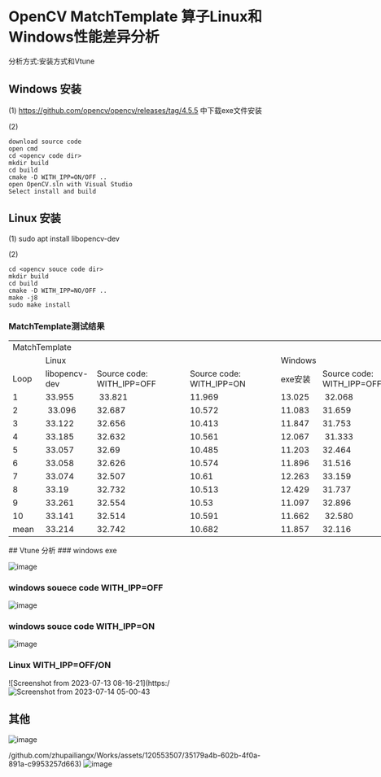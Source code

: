 # OpenCV MatchTemplate 算子Linux和Windows性能差异分析
分析方式:安装方式和Vtune

## Windows 安装
(1) https://github.com/opencv/opencv/releases/tag/4.5.5 中下载exe文件安装

(2)
```
download source code
open cmd
cd <opencv code dir>
mkdir build
cd build
cmake -D WITH_IPP=ON/OFF ..
open OpenCV.sln with Visual Studio 
Select install and build
```
## Linux 安装
(1) sudo apt install libopencv-dev

(2)
```
cd <opencv souce code dir>
mkdir build
cd build
cmake -D WITH_IPP=NO/OFF ..
make -j8
sudo make install
```
### MatchTemplate测试结果
<body link="#0563C1" vlink="#954F72">

<table border=0 cellpadding=0 cellspacing=0 width=966 style='border-collapse:
 collapse;table-layout:fixed;width:725pt'>
 <col width=64 style='width:48pt'>
 <col width=97 style='mso-width-source:userset;mso-width-alt:3547;width:73pt'>
 <col width=184 style='mso-width-source:userset;mso-width-alt:6729;width:138pt'>
 <col width=180 style='mso-width-source:userset;mso-width-alt:6582;width:135pt'>
 <col width=81 style='mso-width-source:userset;mso-width-alt:2962;width:61pt'>
 <col width=180 span=2 style='mso-width-source:userset;mso-width-alt:6582;
 width:135pt'>
 <tr height=20 style='height:15.0pt'>
  <td colspan=7 height=20 class=xl76 width=966 style='height:15.0pt;width:725pt'>MatchTemplate</td>
 </tr>
 <tr height=20 style='height:15.0pt'>
  <td height=20 class=xl68 style='height:15.0pt;border-top:none'>&nbsp;</td>
  <td colspan=3 class=xl76 style='border-left:none'>Linux</td>
  <td colspan=3 class=xl76 style='border-left:none'>Windows</td>
 </tr>
 <tr height=20 style='height:15.0pt'>
  <td height=20 class=xl68 style='height:15.0pt;border-top:none'>Loop</td>
  <td class=xl72 style='border-top:none;border-left:none'>libopencv-dev</td>
  <td class=xl68 style='border-top:none;border-left:none'>Source code:
  WITH_IPP=OFF</td>
  <td class=xl68 style='border-top:none;border-left:none'>Source code:
  WITH_IPP=ON</td>
  <td class=xl72 style='border-top:none;border-left:none'>exe&#23433;&#35013;</td>
  <td class=xl68 style='border-top:none;border-left:none'>Source code:
  WITH_IPP=OFF</td>
  <td class=xl68 style='border-top:none;border-left:none'>Source code:
  WITH_IPP=ON</td>
 </tr>
 <tr height=23 style='height:17.25pt'>
  <td height=23 class=xl70 style='height:17.25pt;border-top:none'>1</td>
  <td class=xl69 style='border-top:none;border-left:none'>33.955</td>
  <td class=xl69 style='border-top:none;border-left:none'><span
  style='font-variant-ligatures: normal;font-variant-caps: normal;orphans: 2;
  text-align:start;widows: 2;-webkit-text-stroke-width: 0px;text-decoration-thickness: initial;
  text-decoration-style: initial;text-decoration-color: initial'>&nbsp;33.821&nbsp;</span></td>
  <td class=xl69 style='border-top:none;border-left:none'>11.969&nbsp;</td>
  <td class=xl71 style='border-top:none;border-left:none'>13.025</td>
  <td class=xl69 style='border-top:none;border-left:none'>&nbsp;32.068&nbsp;</td>
  <td class=xl69 style='border-top:none;border-left:none'>12.727</td>
 </tr>
 <tr height=23 style='height:17.25pt'>
  <td height=23 class=xl70 style='height:17.25pt;border-top:none'>2</td>
  <td class=xl69 style='border-top:none;border-left:none'>&nbsp;33.096</td>
  <td class=xl69 style='border-top:none;border-left:none'><span
  style='font-variant-ligatures: normal;font-variant-caps: normal;orphans: 2;
  text-align:start;widows: 2;-webkit-text-stroke-width: 0px;text-decoration-thickness: initial;
  text-decoration-style: initial;text-decoration-color: initial'>32.687&nbsp;</span></td>
  <td class=xl69 style='border-top:none;border-left:none'>10.572</td>
  <td class=xl69 style='border-top:none;border-left:none'>11.083</td>
  <td class=xl69 style='border-top:none;border-left:none'>31.659</td>
  <td class=xl69 style='border-top:none;border-left:none'>11.319</td>
 </tr>
 <tr height=23 style='height:17.25pt'>
  <td height=23 class=xl70 style='height:17.25pt;border-top:none'>3</td>
  <td class=xl69 style='border-top:none;border-left:none'>33.122</td>
  <td class=xl69 style='border-top:none;border-left:none'><span
  style='font-variant-ligatures: normal;font-variant-caps: normal;orphans: 2;
  text-align:start;widows: 2;-webkit-text-stroke-width: 0px;text-decoration-thickness: initial;
  text-decoration-style: initial;text-decoration-color: initial'>32.656</span></td>
  <td class=xl69 style='border-top:none;border-left:none'>10.413</td>
  <td class=xl69 style='border-top:none;border-left:none'>11.847</td>
  <td class=xl69 style='border-top:none;border-left:none'>31.753</td>
  <td class=xl69 style='border-top:none;border-left:none'>11.297</td>
 </tr>
 <tr height=23 style='height:17.25pt'>
  <td height=23 class=xl70 style='height:17.25pt;border-top:none'>4</td>
  <td class=xl69 style='border-top:none;border-left:none'>33.185</td>
  <td class=xl69 style='border-top:none;border-left:none'><span
  style='font-variant-ligatures: normal;font-variant-caps: normal;orphans: 2;
  text-align:start;widows: 2;-webkit-text-stroke-width: 0px;text-decoration-thickness: initial;
  text-decoration-style: initial;text-decoration-color: initial'>32.632</span></td>
  <td class=xl69 style='border-top:none;border-left:none'>10.561</td>
  <td class=xl69 style='border-top:none;border-left:none'>12.067&nbsp;</td>
  <td class=xl69 style='border-top:none;border-left:none'>&nbsp;31.333</td>
  <td class=xl69 style='border-top:none;border-left:none'>11.595</td>
 </tr>
 <tr height=23 style='height:17.25pt'>
  <td height=23 class=xl70 style='height:17.25pt;border-top:none'>5</td>
  <td class=xl69 style='border-top:none;border-left:none'>33.057</td>
  <td class=xl69 style='border-top:none;border-left:none'><span
  style='font-variant-ligatures: normal;font-variant-caps: normal;orphans: 2;
  text-align:start;widows: 2;-webkit-text-stroke-width: 0px;text-decoration-thickness: initial;
  text-decoration-style: initial;text-decoration-color: initial'>32.69</span></td>
  <td class=xl69 style='border-top:none;border-left:none'>10.485</td>
  <td class=xl69 style='border-top:none;border-left:none'>11.203</td>
  <td class=xl69 style='border-top:none;border-left:none'>32.464</td>
  <td class=xl69 style='border-top:none;border-left:none'>11.239</td>
 </tr>
 <tr height=23 style='height:17.25pt'>
  <td height=23 class=xl70 style='height:17.25pt;border-top:none'>6</td>
  <td class=xl69 style='border-top:none;border-left:none'>33.058</td>
  <td class=xl69 style='border-top:none;border-left:none'><span
  style='font-variant-ligatures: normal;font-variant-caps: normal;orphans: 2;
  text-align:start;widows: 2;-webkit-text-stroke-width: 0px;text-decoration-thickness: initial;
  text-decoration-style: initial;text-decoration-color: initial'>32.626</span></td>
  <td class=xl69 style='border-top:none;border-left:none'>10.574</td>
  <td class=xl69 style='border-top:none;border-left:none'>11.896&nbsp;</td>
  <td class=xl69 style='border-top:none;border-left:none'>31.516</td>
  <td class=xl69 style='border-top:none;border-left:none'>12.118</td>
 </tr>
 <tr height=23 style='height:17.25pt'>
  <td height=23 class=xl70 style='height:17.25pt;border-top:none'>7</td>
  <td class=xl69 style='border-top:none;border-left:none'>33.074</td>
  <td class=xl69 style='border-top:none;border-left:none'><span
  style='font-variant-ligatures: normal;font-variant-caps: normal;orphans: 2;
  text-align:start;widows: 2;-webkit-text-stroke-width: 0px;text-decoration-thickness: initial;
  text-decoration-style: initial;text-decoration-color: initial'>32.507</span></td>
  <td class=xl69 style='border-top:none;border-left:none'>10.61</td>
  <td class=xl69 style='border-top:none;border-left:none'>12.263</td>
  <td class=xl69 style='border-top:none;border-left:none'>33.159</td>
  <td class=xl69 style='border-top:none;border-left:none'>11.787&nbsp;</td>
 </tr>
 <tr height=23 style='height:17.25pt'>
  <td height=23 class=xl70 style='height:17.25pt;border-top:none'>8</td>
  <td class=xl69 style='border-top:none;border-left:none'>33.19</td>
  <td class=xl69 style='border-top:none;border-left:none'><span
  style='font-variant-ligatures: normal;font-variant-caps: normal;orphans: 2;
  text-align:start;widows: 2;-webkit-text-stroke-width: 0px;text-decoration-thickness: initial;
  text-decoration-style: initial;text-decoration-color: initial'>32.732</span></td>
  <td class=xl69 style='border-top:none;border-left:none'>10.513&nbsp;</td>
  <td class=xl69 style='border-top:none;border-left:none'>12.429</td>
  <td class=xl69 style='border-top:none;border-left:none'>31.737</td>
  <td class=xl69 style='border-top:none;border-left:none'>11.843</td>
 </tr>
 <tr height=23 style='height:17.25pt'>
  <td height=23 class=xl70 style='height:17.25pt;border-top:none'>9</td>
  <td class=xl69 style='border-top:none;border-left:none'>33.261</td>
  <td class=xl69 style='border-top:none;border-left:none'><span
  style='font-variant-ligatures: normal;font-variant-caps: normal;orphans: 2;
  text-align:start;widows: 2;-webkit-text-stroke-width: 0px;text-decoration-thickness: initial;
  text-decoration-style: initial;text-decoration-color: initial'>32.554</span></td>
  <td class=xl69 style='border-top:none;border-left:none'>10.53</td>
  <td class=xl69 style='border-top:none;border-left:none'>11.097</td>
  <td class=xl69 style='border-top:none;border-left:none'>32.896&nbsp;</td>
  <td class=xl69 style='border-top:none;border-left:none'>11.408</td>
 </tr>
 <tr height=23 style='height:17.25pt'>
  <td height=23 class=xl70 style='height:17.25pt;border-top:none'>10</td>
  <td class=xl69 style='border-top:none;border-left:none'>33.141</td>
  <td class=xl69 style='border-top:none;border-left:none'><span
  style='font-variant-ligatures: normal;font-variant-caps: normal;orphans: 2;
  text-align:start;widows: 2;-webkit-text-stroke-width: 0px;text-decoration-thickness: initial;
  text-decoration-style: initial;text-decoration-color: initial'>32.514</span></td>
  <td class=xl69 style='border-top:none;border-left:none'>10.591</td>
  <td class=xl69 style='border-top:none;border-left:none'>11.662</td>
  <td class=xl69 style='border-top:none;border-left:none'>&nbsp;32.580&nbsp;</td>
  <td class=xl69 style='border-top:none;border-left:none'>12.206</td>
 </tr>
 <tr height=23 style='height:17.25pt'>
  <td height=23 class=xl68 style='height:17.25pt;border-top:none'>mean</td>
  <td class=xl69 style='border-top:none;border-left:none'>33.214</td>
  <td class=xl69 style='border-top:none;border-left:none'><span
  style='font-variant-ligatures: normal;font-variant-caps: normal;orphans: 2;
  text-align:start;widows: 2;-webkit-text-stroke-width: 0px;text-decoration-thickness: initial;
  text-decoration-style: initial;text-decoration-color: initial'>32.742</span></td>
  <td class=xl69 style='border-top:none;border-left:none'>10.682</td>
  <td class=xl69 style='border-top:none;border-left:none'>11.857</td>
  <td class=xl69 style='border-top:none;border-left:none'>32.116</td>
  <td class=xl69 style='border-top:none;border-left:none'>11.754</td>
 </tr>
 <![if supportMisalignedColumns]>
 <tr height=0 style='display:none'>
  <td width=64 style='width:48pt'></td>
  <td width=97 style='width:73pt'></td>
  <td width=184 style='width:138pt'></td>
  <td width=180 style='width:135pt'></td>
  <td width=81 style='width:61pt'></td>
  <td width=180 style='width:135pt'></td>
  <td width=180 style='width:135pt'></td>
 </tr>
 <![endif]>
</table>

</body>
## Vtune 分析
### windows exe 

![image](https://github.com/zhupailiangx/Works/assets/120553507/f8e7857d-4658-473b-984b-9bfc5caf9edd)

### windows souece code WITH_IPP=OFF

![image](https://github.com/zhupailiangx/Works/assets/120553507/d94cfefe-7c90-4b49-b738-034cab94b260)

### windows souce code WITH_IPP=ON


![image](https://github.com/zhupailiangx/Works/assets/120553507/559be1b3-65bc-425a-9f0c-cb03aa8bb995)

### Linux WITH_IPP=OFF/ON
![Screenshot from 2023-07-13 08-16-21](https:/![Screenshot from 2023-07-14 05-00-43](https://github.com/zhupailiangx/Works/assets/120553507/063a9f7f-2aa7-4b1a-9243-38a7f4e4d3b4)
## 其他
![image](https://github.com/zhupailiangx/Works/assets/120553507/827c75c1-c88f-4949-9dc5-e9971e9c7bbe)


/github.com/zhupailiangx/Works/assets/120553507/35179a4b-602b-4f0a-891a-c9953257d663)
![image](https://github.com/zhupailiangx/Works/assets/120553507/1529d029-4a8f-4c05-9c49-da1054a4efeb)
